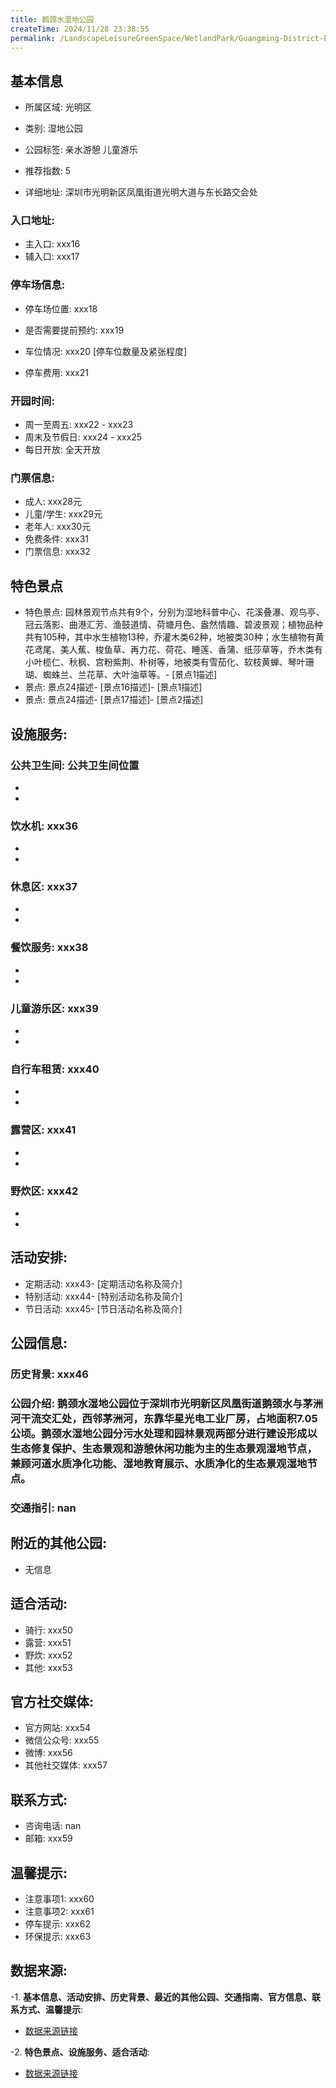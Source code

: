 ```yaml
---
title: 鹅颈水湿地公园
createTime: 2024/11/28 23:38:55
permalink: /LandscapeLeisureGreenSpace/WetlandPark/Guangming-District-E'jingshui-Wetland-Park/
---
```


<ImageCard
  image="https://cgj.sz.gov.cn/img/4/4005/4005880/10775047.png"
  title="鹅颈水湿地公园"
  description="鹅颈水湿地公园位于深圳市光明新区凤凰街道鹅颈水与茅洲河干流交汇处，西邻茅洲河，东靠华星光电工业厂房，占地面积7.05公顷。鹅颈水湿地公园分污"
  href="/"
  author="深圳公园"
  date="2024/11/28"
/>

## 基本信息

- 所属区域: 光明区

- 类别: 湿地公园

- 公园标签: 亲水游憩 儿童游乐

- 推荐指数: 5

- 详细地址: 深圳市光明新区凤凰街道光明大道与东长路交会处

### 入口地址:
- 主入口: xxx16
- 辅入口: xxx17
### 停车场信息:
- 停车场位置: xxx18

- 是否需要提前预约: xxx19

- 车位情况: xxx20 [停车位数量及紧张程度]

- 停车费用: xxx21

### 开园时间:
- 周一至周五: xxx22 - xxx23
- 周末及节假日: xxx24 - xxx25
- 每日开放: 全天开放

### 门票信息:
- 成人: xxx28元
- 儿童/学生: xxx29元
- 老年人: xxx30元
- 免费条件: xxx31
- 门票信息: xxx32
## 特色景点
- 特色景点: 园林景观节点共有9个，分别为湿地科普中心、花溪叠瀑、观鸟亭、冠云落影、曲港汇芳、渔鼓道情、荷塘月色、盎然情趣、碧波景观；植物品种共有105种，其中水生植物13种，乔灌木类62种，地被类30种；水生植物有黄花鸢尾、美人蕉、梭鱼草、再力花、荷花、睡莲、香蒲、纸莎草等，乔木类有小叶榄仁、秋枫、宫粉紫荆、朴树等，地被类有雪茄化、软枝黄蝉、琴叶珊瑚、蜘蛛兰、兰花草、大叶油草等。- [景点1描述]
- 景点: 景点24描述- [景点16描述]- [景点1描述]
- 景点: 景点24描述- [景点17描述]- [景点2描述]
## 设施服务:
### 公共卫生间: 公共卫生间位置
- 
- 
### 饮水机: xxx36
- 
- 
### 休息区: xxx37
- 
- 
### 餐饮服务: xxx38
- 
- 
### 儿童游乐区: xxx39
- 
- 
### 自行车租赁: xxx40
- 
- 
### 露营区: xxx41
- 
- 
### 野炊区: xxx42

- 
- 
## 活动安排:
- 定期活动: xxx43- [定期活动名称及简介]
- 特别活动: xxx44- [特别活动名称及简介]
- 节日活动: xxx45- [节日活动名称及简介]
## 公园信息:
### 历史背景: xxx46
### 公园介绍: 鹅颈水湿地公园位于深圳市光明新区凤凰街道鹅颈水与茅洲河干流交汇处，西邻茅洲河，东靠华星光电工业厂房，占地面积7.05公顷。鹅颈水湿地公园分污水处理和园林景观两部分进行建设形成以生态修复保护、生态景观和游憩休闲功能为主的生态景观湿地节点，兼顾河道水质净化功能、湿地教育展示、水质净化的生态景观湿地节点。
### 交通指引: nan

## 附近的其他公园:
- 无信息

## 适合活动:
- 骑行: xxx50
- 露营: xxx51
- 野炊: xxx52
- 其他: xxx53

## 官方社交媒体:
- 官方网站: xxx54
- 微信公众号: xxx55
- 微博: xxx56
- 其他社交媒体: xxx57

## 联系方式:
- 咨询电话: nan
- 邮箱: xxx59

## 温馨提示:
- 注意事项1: xxx60
- 注意事项2: xxx61
- 停车提示: xxx62
- 环保提示: xxx63

## 数据来源:
-1. **基本信息、活动安排、历史背景、最近的其他公园、交通指南、官方信息、联系方式、温馨提示**:
- [数据来源链接](xxx64)

-2. **特色景点、设施服务、适合活动**:
- [数据来源链接](xxx64)

